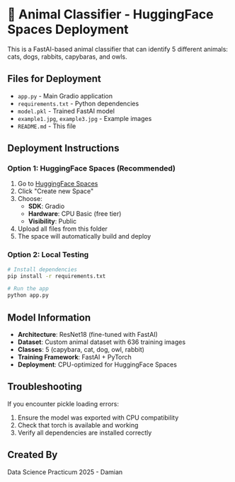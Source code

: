 # 🐾 Animal Classifier - HuggingFace Spaces Deployment

This is a FastAI-based animal classifier that can identify 5 different animals: cats, dogs, rabbits, capybaras, and owls.

## Files for Deployment

- `app.py` - Main Gradio application
- `requirements.txt` - Python dependencies
- `model.pkl` - Trained FastAI model
- `example1.jpg`, `example3.jpg` - Example images
- `README.md` - This file

## Deployment Instructions

### Option 1: HuggingFace Spaces (Recommended)

1. Go to [HuggingFace Spaces](https://huggingface.co/spaces)
2. Click "Create new Space"
3. Choose:
   - **SDK**: Gradio
   - **Hardware**: CPU Basic (free tier)
   - **Visibility**: Public
4. Upload all files from this folder
5. The space will automatically build and deploy

### Option 2: Local Testing

```bash
# Install dependencies
pip install -r requirements.txt

# Run the app
python app.py
```

## Model Information

- **Architecture**: ResNet18 (fine-tuned with FastAI)
- **Dataset**: Custom animal dataset with 636 training images
- **Classes**: 5 (capybara, cat, dog, owl, rabbit)
- **Training Framework**: FastAI + PyTorch
- **Deployment**: CPU-optimized for HuggingFace Spaces

## Troubleshooting

If you encounter pickle loading errors:

1. Ensure the model was exported with CPU compatibility
2. Check that torch is available and working
3. Verify all dependencies are installed correctly

## Created By

Data Science Practicum 2025 - Damian
